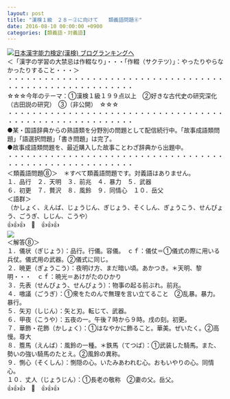 ```yaml
---
layout: post
title: "漢検１級　２８－②に向けて　　類義語問題⑧"
date: 2016-08-10 00:00:00 +0900
categories: [類義語・対義語]
---
```


[![](/syuusyuu9701/assets/images/漢検１級-２８－②に向けて-類義語問題⑧-br_c_3028_1.gif)](http://blog.with2.net/link.php?1659096:3028 "日本漢字能力検定(漢検) ブログランキングへ")[日本漢字能力検定(漢検) ブログランキングへ](http://blog.with2.net/link.php?1659096:3028)  
＜「漢字の学習の大禁忌は作輟なり」・・・「作輟（サクテツ）」：やったりやらなかったりすること・・・＞  
・・・・・・・・・・・・・・・・・・・・・・・・・・・・・・・・・・・・・・・・・・・・・・・・・・・・・・・・・  
☆☆☆今年のテーマ：①漢検１級１９９点以上　②好きな古代史の研究深化（古田説の研究）　③（非公開）　☆☆☆　　  
・・・・・・・・・・・・・・・・・・・・・・・・・・・・・・・・・・・・・・・・・・・・・・・・・・・・・・・・・  
●某・国語辞典からの熟語類を分野別の問題として配信続行中。「故事成語類問題」「語選択問題」「書き問題」は完了。  
●故事成語類問題を、最近購入した故事ことわざ辞典から出題中。  
・・・・・・・・・・・・・・・・・・・・・・・・・・・・・・・・・・・・・・・・・・・・・・・・・・・・・・・・・  
＜類義語問題⑧＞　＊すべて類義語問題です。対義語はありません。  
１．品行　２．天明　３．前兆　４．暴力　５．武器  
６．初更　７．贅沢　８．風鈴　９．同情心　１０．岳父  
＜語群＞  
（かしょく、えんば、じょうじん、ぎじょう、そくしん、ぎょうこう、せんぴょう、ごうぎ、しじん、こうや）  
👍👍👍　🐒　👍👍👍  
![](/syuusyuu9701/assets/images/漢検１級-２８－②に向けて-類義語問題⑧-23c12be5d168f3528440d64c783693f1.png)  
＜解答⑧＞  
１．儀状（ぎじょう）：品行。行儀。容儀。　ｃｆ：儀仗＝①儀式の際に用いる兵仗。儀式用の武器。②儀式に同じ。  
２．暁更（ぎょうこう）：夜明け方、まだ暗い頃。あかつき。＊天明、黎明・・・　ｃｆ：暁光＝あけがたのひかり  
３．先表（せんぴょう、せんびょう）：物事の起る前ぶれ。前兆。  
４．嗷議（ごうぎ）：①衆をたのんで無理を言い立てること　②乱暴。暴力。暴行。  
５．矢刃（しじん）：矢と刃。転じて、武器。  
６．甲夜（こうや）：五夜の一。午後７時から９時。戌の刻。初更。  
７．華飾・花飾（かしょく）：①はなやかに飾ること。華美。ぜいたく。②高慢。尊大  
８．簷馬（えんば）：風鈴の一種。＊鉄馬（てつば）：①武装した騎馬。また、勢いの強い騎馬のたとえ。②風鈴の異称。  
９．惻心（そくしん）：惻隠の心。いたみあわれむ心。おもいやりの心。同情心。  
１０．丈人（じょうじん）：①長老の敬称　②妻の父。岳父。  
👍👍👍　🐒　👍👍👍  